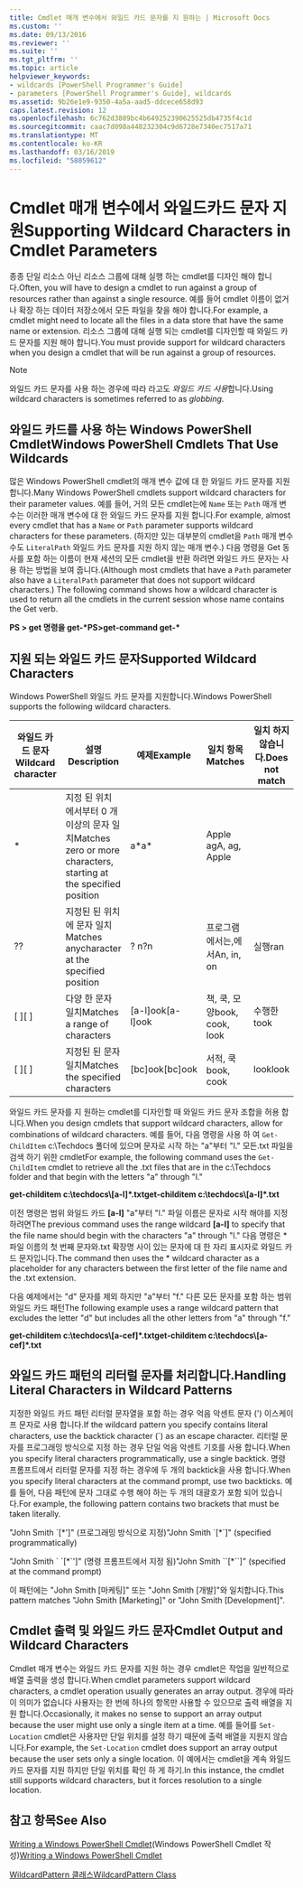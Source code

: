 ```yaml
---
title: Cmdlet 매개 변수에서 와일드 카드 문자를 지 원하는 | Microsoft Docs
ms.custom: ''
ms.date: 09/13/2016
ms.reviewer: ''
ms.suite: ''
ms.tgt_pltfrm: ''
ms.topic: article
helpviewer_keywords:
- wildcards [PowerShell Programmer's Guide]
- parameters [PowerShell Programmer's Guide], wildcards
ms.assetid: 9b26e1e9-9350-4a5a-aad5-ddcece658d93
caps.latest.revision: 12
ms.openlocfilehash: 6c762d3889bc4b649252390625525db4735f4c1d
ms.sourcegitcommit: caac7d098a448232304c9d6728e7340ec7517a71
ms.translationtype: MT
ms.contentlocale: ko-KR
ms.lasthandoff: 03/16/2019
ms.locfileid: "58059612"
---
```

# <a name="supporting-wildcard-characters-in-cmdlet-parameters"></a><span data-ttu-id="91afd-102">Cmdlet 매개 변수에서 와일드카드 문자 지원</span><span class="sxs-lookup"><span data-stu-id="91afd-102">Supporting Wildcard Characters in Cmdlet Parameters</span></span>

<span data-ttu-id="91afd-103">종종 단일 리소스 아닌 리소스 그룹에 대해 실행 하는 cmdlet를 디자인 해야 합니다.</span><span class="sxs-lookup"><span data-stu-id="91afd-103">Often, you will have to design a cmdlet to run against a group of resources rather than against a single resource.</span></span> <span data-ttu-id="91afd-104">예를 들어 cmdlet 이름이 없거나 확장 하는 데이터 저장소에서 모든 파일을 찾을 해야 합니다.</span><span class="sxs-lookup"><span data-stu-id="91afd-104">For example, a cmdlet might need to locate all the files in a data store that have the same name or extension.</span></span> <span data-ttu-id="91afd-105">리소스 그룹에 대해 실행 되는 cmdlet를 디자인할 때 와일드 카드 문자를 지원 해야 합니다.</span><span class="sxs-lookup"><span data-stu-id="91afd-105">You must provide support for wildcard characters when you design a cmdlet that will be run against a group of resources.</span></span>

> [!NOTE]
> <span data-ttu-id="91afd-106">와일드 카드 문자를 사용 하는 경우에 따라 라고도 *와일드 카드 사용*합니다.</span><span class="sxs-lookup"><span data-stu-id="91afd-106">Using wildcard characters is sometimes referred to as *globbing*.</span></span>

## <a name="windows-powershell-cmdlets-that-use-wildcards"></a><span data-ttu-id="91afd-107">와일드 카드를 사용 하는 Windows PowerShell Cmdlet</span><span class="sxs-lookup"><span data-stu-id="91afd-107">Windows PowerShell Cmdlets That Use Wildcards</span></span>

 <span data-ttu-id="91afd-108">많은 Windows PowerShell cmdlet의 매개 변수 값에 대 한 와일드 카드 문자를 지원 합니다.</span><span class="sxs-lookup"><span data-stu-id="91afd-108">Many Windows PowerShell cmdlets support wildcard characters for their parameter values.</span></span> <span data-ttu-id="91afd-109">예를 들어, 거의 모든 cmdlet는에 `Name` 또는 `Path` 매개 변수는 이러한 매개 변수에 대 한 와일드 카드 문자를 지원 합니다.</span><span class="sxs-lookup"><span data-stu-id="91afd-109">For example, almost every cmdlet that has a `Name` or `Path` parameter supports wildcard characters for these parameters.</span></span> <span data-ttu-id="91afd-110">(하지만 있는 대부분의 cmdlet을 `Path` 매개 변수 수도 `LiteralPath` 와일드 카드 문자를 지원 하지 않는 매개 변수.) 다음 명령을 Get 동사를 포함 하는 이름이 현재 세션의 모든 cmdlet을 반환 하려면 와일드 카드 문자는 사용 하는 방법을 보여 줍니다.</span><span class="sxs-lookup"><span data-stu-id="91afd-110">(Although most cmdlets that have a `Path` parameter also have a `LiteralPath` parameter that does not support wildcard characters.) The following command shows how a wildcard character is used to return all the cmdlets in the current session whose name contains the Get verb.</span></span>

 <span data-ttu-id="91afd-111">**PS > get 명령을 get-\***</span><span class="sxs-lookup"><span data-stu-id="91afd-111">**PS>get-command get-\***</span></span>

## <a name="supported-wildcard-characters"></a><span data-ttu-id="91afd-112">지원 되는 와일드 카드 문자</span><span class="sxs-lookup"><span data-stu-id="91afd-112">Supported Wildcard Characters</span></span>

<span data-ttu-id="91afd-113">Windows PowerShell 와일드 카드 문자를 지원합니다.</span><span class="sxs-lookup"><span data-stu-id="91afd-113">Windows PowerShell supports the following wildcard characters.</span></span>

|<span data-ttu-id="91afd-114">와일드 카드 문자</span><span class="sxs-lookup"><span data-stu-id="91afd-114">Wildcard character</span></span>|<span data-ttu-id="91afd-115">설명</span><span class="sxs-lookup"><span data-stu-id="91afd-115">Description</span></span>|<span data-ttu-id="91afd-116">예제</span><span class="sxs-lookup"><span data-stu-id="91afd-116">Example</span></span>|<span data-ttu-id="91afd-117">일치 항목</span><span class="sxs-lookup"><span data-stu-id="91afd-117">Matches</span></span>|<span data-ttu-id="91afd-118">일치 하지 않습니다.</span><span class="sxs-lookup"><span data-stu-id="91afd-118">Does not match</span></span>|
|------------------------|-----------------|-------------|-------------|--------------------|
|*|<span data-ttu-id="91afd-119">지정 된 위치 에서부터 0 개 이상의 문자 일치</span><span class="sxs-lookup"><span data-stu-id="91afd-119">Matches zero or more characters, starting at the specified position</span></span>|<span data-ttu-id="91afd-120">a\*</span><span class="sxs-lookup"><span data-stu-id="91afd-120">a\*</span></span>|<span data-ttu-id="91afd-121">Apple ag</span><span class="sxs-lookup"><span data-stu-id="91afd-121">A, ag, Apple</span></span>||
|<span data-ttu-id="91afd-122">?</span><span class="sxs-lookup"><span data-stu-id="91afd-122">?</span></span>|<span data-ttu-id="91afd-123">지정된 된 위치에 문자 일치</span><span class="sxs-lookup"><span data-stu-id="91afd-123">Matches anycharacter at the specified position</span></span>|<span data-ttu-id="91afd-124">? n</span><span class="sxs-lookup"><span data-stu-id="91afd-124">?n</span></span>|<span data-ttu-id="91afd-125">프로그램에서는,에서</span><span class="sxs-lookup"><span data-stu-id="91afd-125">An, in, on</span></span>|<span data-ttu-id="91afd-126">실행</span><span class="sxs-lookup"><span data-stu-id="91afd-126">ran</span></span>|
|<span data-ttu-id="91afd-127">[ ]</span><span class="sxs-lookup"><span data-stu-id="91afd-127">[ ]</span></span>|<span data-ttu-id="91afd-128">다양 한 문자 일치</span><span class="sxs-lookup"><span data-stu-id="91afd-128">Matches a range of characters</span></span>|<span data-ttu-id="91afd-129">[a-l]ook</span><span class="sxs-lookup"><span data-stu-id="91afd-129">[a-l]ook</span></span>|<span data-ttu-id="91afd-130">책, 쿡, 모양</span><span class="sxs-lookup"><span data-stu-id="91afd-130">book, cook, look</span></span>|<span data-ttu-id="91afd-131">수행한</span><span class="sxs-lookup"><span data-stu-id="91afd-131">took</span></span>|
|<span data-ttu-id="91afd-132">[ ]</span><span class="sxs-lookup"><span data-stu-id="91afd-132">[ ]</span></span>|<span data-ttu-id="91afd-133">지정된 된 문자 일치</span><span class="sxs-lookup"><span data-stu-id="91afd-133">Matches the specified characters</span></span>|<span data-ttu-id="91afd-134">[bc]ook</span><span class="sxs-lookup"><span data-stu-id="91afd-134">[bc]ook</span></span>|<span data-ttu-id="91afd-135">서적, 쿡</span><span class="sxs-lookup"><span data-stu-id="91afd-135">book, cook</span></span>|<span data-ttu-id="91afd-136">look</span><span class="sxs-lookup"><span data-stu-id="91afd-136">look</span></span>|

<span data-ttu-id="91afd-137">와일드 카드 문자를 지 원하는 cmdlet를 디자인할 때 와일드 카드 문자 조합을 허용 합니다.</span><span class="sxs-lookup"><span data-stu-id="91afd-137">When you design cmdlets that support wildcard characters, allow for combinations of wildcard characters.</span></span> <span data-ttu-id="91afd-138">예를 들어, 다음 명령을 사용 하 여 `Get-ChildItem` c:\Techdocs 폴더에 있으며 문자로 시작 하는 "a"부터 "l." 모든.txt 파일을 검색 하기 위한 cmdlet</span><span class="sxs-lookup"><span data-stu-id="91afd-138">For example, the following command uses the `Get-ChildItem` cmdlet to retrieve all the .txt files that are in the c:\Techdocs folder and that begin with the letters "a" through "l."</span></span>

<span data-ttu-id="91afd-139">**get-childitem c:\techdocs\\[a-l]\*.txt**</span><span class="sxs-lookup"><span data-stu-id="91afd-139">**get-childitem c:\techdocs\\[a-l]\*.txt**</span></span>

<span data-ttu-id="91afd-140">이전 명령은 범위 와일드 카드 **[a-l]** "a"부터 "l." 파일 이름은 문자로 시작 해야를 지정 하려면</span><span class="sxs-lookup"><span data-stu-id="91afd-140">The previous command uses the range wildcard **[a-l]** to specify that the file name should begin with the characters "a" through "l."</span></span> <span data-ttu-id="91afd-141">다음 명령은 \* 파일 이름의 첫 번째 문자와.txt 확장명 사이 있는 문자에 대 한 자리 표시자로 와일드 카드 문자입니다.</span><span class="sxs-lookup"><span data-stu-id="91afd-141">The command then uses the \* wildcard character as a placeholder for any characters between the first letter of the file name and the .txt extension.</span></span>

<span data-ttu-id="91afd-142">다음 예제에서는 "d" 문자를 제외 하지만 "a"부터 "f." 다른 모든 문자를 포함 하는 범위 와일드 카드 패턴</span><span class="sxs-lookup"><span data-stu-id="91afd-142">The following example uses a range wildcard pattern that excludes the letter "d" but includes all the other letters from "a" through "f."</span></span>

<span data-ttu-id="91afd-143">**get-childitem c:\techdocs\\[a-cef]\*.txt**</span><span class="sxs-lookup"><span data-stu-id="91afd-143">**get-childitem c:\techdocs\\[a-cef]\*.txt**</span></span>

## <a name="handling-literal-characters-in-wildcard-patterns"></a><span data-ttu-id="91afd-144">와일드 카드 패턴의 리터럴 문자를 처리합니다.</span><span class="sxs-lookup"><span data-stu-id="91afd-144">Handling Literal Characters in Wildcard Patterns</span></span>

<span data-ttu-id="91afd-145">지정한 와일드 카드 패턴 리터럴 문자열을 포함 하는 경우 억음 악센트 문자 (') 이스케이프 문자로 사용 합니다.</span><span class="sxs-lookup"><span data-stu-id="91afd-145">If the wildcard pattern you specify contains literal characters, use the backtick character (\`) as an escape character.</span></span> <span data-ttu-id="91afd-146">리터럴 문자를 프로그래밍 방식으로 지정 하는 경우 단일 억음 악센트 기호를 사용 합니다.</span><span class="sxs-lookup"><span data-stu-id="91afd-146">When you specify literal characters programmatically, use a single backtick.</span></span> <span data-ttu-id="91afd-147">명령 프롬프트에서 리터럴 문자를 지정 하는 경우에 두 개의 backtick을 사용 합니다.</span><span class="sxs-lookup"><span data-stu-id="91afd-147">When you specify literal characters at the command prompt, use two backticks.</span></span> <span data-ttu-id="91afd-148">예를 들어, 다음 패턴에 문자 그대로 수행 해야 하는 두 개의 대괄호가 포함 되어 있습니다.</span><span class="sxs-lookup"><span data-stu-id="91afd-148">For example, the following pattern contains two brackets that must be taken literally.</span></span>

<span data-ttu-id="91afd-149">"John Smith \`[\*']" (프로그래밍 방식으로 지정)</span><span class="sxs-lookup"><span data-stu-id="91afd-149">"John Smith \`[\*\`]" (specified programmatically)</span></span>

<span data-ttu-id="91afd-150">"John Smith \` \`[\*\`']" (명령 프롬프트에서 지정 됨)</span><span class="sxs-lookup"><span data-stu-id="91afd-150">"John Smith \`\`[\*\`\`]"  (specified at the command prompt)</span></span>

<span data-ttu-id="91afd-151">이 패턴에는 "John Smith [마케팅]" 또는 "John Smith [개발]"와 일치합니다.</span><span class="sxs-lookup"><span data-stu-id="91afd-151">This pattern matches "John Smith [Marketing]" or "John Smith [Development]".</span></span>

## <a name="cmdlet-output-and-wildcard-characters"></a><span data-ttu-id="91afd-152">Cmdlet 출력 및 와일드 카드 문자</span><span class="sxs-lookup"><span data-stu-id="91afd-152">Cmdlet Output and Wildcard Characters</span></span>

<span data-ttu-id="91afd-153">Cmdlet 매개 변수는 와일드 카드 문자를 지원 하는 경우 cmdlet은 작업을 일반적으로 배열 출력을 생성 합니다.</span><span class="sxs-lookup"><span data-stu-id="91afd-153">When cmdlet parameters support wildcard characters, a cmdlet operation usually generates an array output.</span></span> <span data-ttu-id="91afd-154">경우에 따라이 의미가 없습니다 사용자는 한 번에 하나의 항목만 사용할 수 있으므로 출력 배열을 지원 합니다.</span><span class="sxs-lookup"><span data-stu-id="91afd-154">Occasionally, it makes no sense to support an array output because the user might use only a single item at a time.</span></span> <span data-ttu-id="91afd-155">예를 들어를 `Set-Location` cmdlet은 사용자만 단일 위치를 설정 하기 때문에 출력 배열을 지원지 않습니다.</span><span class="sxs-lookup"><span data-stu-id="91afd-155">For example, the `Set-Location` cmdlet does support an array output because the user sets only a single location.</span></span> <span data-ttu-id="91afd-156">이 예에서는 cmdlet을 계속 와일드 카드 문자를 지원 하지만 단일 위치를 확인 하 게 하기.</span><span class="sxs-lookup"><span data-stu-id="91afd-156">In this instance, the cmdlet still supports wildcard characters, but it forces resolution to a single location.</span></span>

## <a name="see-also"></a><span data-ttu-id="91afd-157">참고 항목</span><span class="sxs-lookup"><span data-stu-id="91afd-157">See Also</span></span>

<span data-ttu-id="91afd-158">[Writing a Windows PowerShell Cmdlet](./writing-a-windows-powershell-cmdlet.md)(Windows PowerShell Cmdlet 작성)</span><span class="sxs-lookup"><span data-stu-id="91afd-158">[Writing a Windows PowerShell Cmdlet](./writing-a-windows-powershell-cmdlet.md)</span></span>

[<span data-ttu-id="91afd-159">WildcardPattern 클래스</span><span class="sxs-lookup"><span data-stu-id="91afd-159">WildcardPattern Class</span></span>](/dotnet/api/system.management.automation.wildcardpattern)
